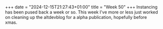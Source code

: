 +++
date = "2024-12-15T21:27:43+01:00"
title = "Week 50"
+++
Instancing has been pused back a week or so. This week I've more or less just worked on cleaning up the altdevblog for a alpha publication, hopefully before xmas. 

